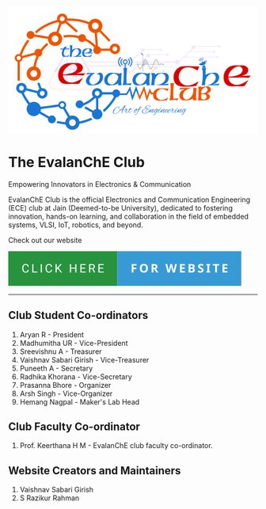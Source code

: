 ![logo](logo.png)

# The EvalanChE Club 

Empowering Innovators in Electronics & Communication

EvalanChE Club is the official Electronics and Communication Engineering (ECE) club at Jain (Deemed-to-be University), dedicated to fostering innovation, hands-on learning, and collaboration in the field of embedded systems, VLSI, IoT, robotics, and beyond.

Check out our website 

[![website](badge.svg)](https://evalanche-club.github.io/)

---  

## Club Student Co-ordinators

1. Aryan R - President
2. Madhumitha UR - Vice-President 
3. Sreevishnu A - Treasurer 
4. Vaishnav Sabari Girish - Vice-Treasurer
5. Puneeth A - Secretary
6. Radhika Khorana - Vice-Secretary
7. Prasanna Bhore - Organizer
8. Arsh Singh - Vice-Organizer 
9. Hemang Nagpal - Maker's Lab Head 

## Club Faculty Co-ordinator 

1. Prof. Keerthana H M - EvalanChE club faculty co-ordinator. 

## Website Creators and Maintainers

1. Vaishnav Sabari Girish 
2. S Razikur Rahman
